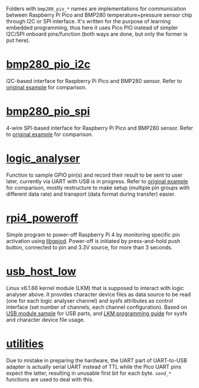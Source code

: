 Folders with `bmp280_pio_*` names are implementations for communication between Raspberry Pi Pico and BMP280 temperature+pressure sensor chip through I2C or SPI interface. It's written for the purpose of learning embedded programming, thus here it uses Pico PIO instead of simpler I2C/SPI onboard pins/function (both ways are done, but only the former is put here).

# [bmp280_pio_i2c](./bmp280_pio_i2c)

I2C-based interface for Raspberry Pi Pico and BMP280 sensor. Refer to [original example](https://github.com/raspberrypi/pico-examples/tree/master/pio/i2c) for comparison.

# [bmp280_pio_spi](./bmp280_pio_spi)

4-wire SPI-based interface for Raspberry Pi Pico and BMP280 sensor. Refer to [original example](https://github.com/raspberrypi/pico-examples/tree/master/pio/spi) for comparison.

# [logic_analyser](./logic_analyser)

Function to sample GPIO pin(s) and record their result to be sent to user later, currently via UART with USB is in progress. Refer to [original example](https://github.com/raspberrypi/pico-examples/tree/master/pio/logic_analyser/logic_analyser.c) for comparison, mostly restructure to make setup (multiple pin groups with different data rate) and transport (data format during transfer) easier.

# [rpi4_poweroff](./rpi4_poweroff)

Simple program to power-off Raspberry Pi 4 by monitoring specific pin activation using [libgpiod](https://git.kernel.org/pub/scm/libs/libgpiod/libgpiod.git). Power-off is initiated by press-and-hold push button, connected to pin and 3.3V source, for more than 3 seconds.

# [usb_host_low](./usb_host_low)

Linux v6.1.66 kernel module (LKM) that is supposed to interact with logic analyser above. It provides character device files as data source to be read (one for each logic analyser channel) and sysfs attributes as control interface (set number of channels, each channel configuration). Based on [USB module sample](https://git.kernel.org/pub/scm/linux/kernel/git/stable/linux.git/tree/drivers/usb/usb-skeleton.c?h=v6.1.66) for USB parts, and [LKM programming guide](https://sysprog21.github.io/lkmpg/) for sysfs and character device file usage.

# [utilities](./utilities)

Due to mistake in preparing the hardware, the UART part of UART-to-USB adapter is actually serial UART instead of TTL while the Pico UART pins expect the latter, resulting in unusable first bit for each byte. `send_*` functions are used to deal with this.